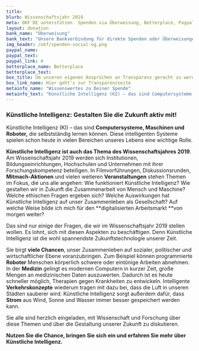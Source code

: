 ```yaml
---
title:
blurb: Wissenschaftsjahr 2019
meta: OKF DE unterstützen. Spenden via Überweisung, Betterplace, Paypal
layout: donation
bank_name: "Überweisung"
bank_text: "Unsere Bankverbindung für direkte Spenden oder Überweisungen und Daueraufträge ist:"
img_header: /okf/spenden-social-og.png
paypal_name:
paypal_text:
paypal_link: #
betterplace_name: Betterplace
betterplace_text:
box_title: Um unseren eigenen Ansprüchen an Transparenz gerecht zu werden, haben wir die wichtigsten Transparenzinfos zusammengetragen
box_link_name: Hier geht's zur Transparenzseite
metainfo_name: "Wissenswertes zu Deiner Spende"
metainfo_text: "Künstliche Intelligenz (KI) – das sind Computersysteme, Maschinen und Roboter, die selbstständig lernen können. Diese intelligenten Systeme spielen schon heute in vielen Bereichen unseres Lebens eine wichtige Rolle."
---
```


### Künstliche Intelligenz: Gestalten Sie die Zukunft aktiv mit!

Künstliche Intelligenz (KI) – das sind **Computersysteme, Maschinen und Roboter,** die selbstständig lernen können. Diese intelligenten Systeme spielen schon heute in vielen Bereichen unseres Lebens eine wichtige Rolle.  

**Künstliche Intelligenz ist auch das Thema des Wissenschaftsjahres 2019**. Am Wissenschaftsjahr 2019 werden sich Institutionen, Bildungseinrichtungen, Hochschulen und Unternehmen mit ihrer Forschungskompetenz beteiligen. In Filmvorführungen, Diskussionsrunden, **Mitmach-Aktionen** und vielen weiteren **Veranstaltungen** stehen Themen im Fokus, die uns alle angehen: Wie funktioniert Künstliche Intelligenz? Wie gestalten wir in Zukunft die Zusammenarbeit von Mensch und Maschine? Welche ethischen Fragen ergeben sich? Welche Auswirkungen hat Künstliche Intelligenz auf unser Zusammenleben als Gesellschaft? Auf welche Weise bilde ich mich für den **digitalisierten Arbeitsmarkt **von morgen weiter?

Das sind nur einige der Fragen, die wir im Wissenschaftsjahr 2019 stellen wollen. Es lohnt, sich mit diesen Aspekten zu beschäftigen. Denn Künstliche Intelligenz ist die wohl spannendste Zukunftstechnologie unserer Zeit.

Sie birgt **viele Chancen**, unser Zusammenleben auf sozialer, politischer und wirtschaftlicher Ebene voranzubringen. Zum Beispiel können programmierte **Roboter** Menschen körperlich schwere oder eintönige Arbeiten abnehmen. In der **Medizin** gelingt es modernen Computern in kurzer Zeit, große Mengen an medizinischen Daten auszuwerten. Dadurch ist es heute schneller möglich, Therapien gegen Krankheiten zu entwickeln. Intelligente **Verkehrskonzepte** wiederum tragen mit dazu bei, dass die Luft in unseren Städten sauberer wird. Künstliche Intelligenz sorgt außerdem dafür, dass **Strom** aus Wind, Sonne und Wasser immer besser gespeichert werden kann.

Sie alle sind herzlich eingeladen, mit Wissenschaft und Forschung über diese Themen und über die Gestaltung unserer Zukunft zu diskutieren.

**Nutzen Sie die Chance, bringen Sie sich ein und erfahren Sie mehr über Künstliche Intelligenz.**
